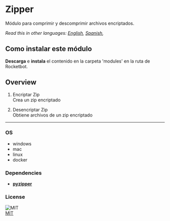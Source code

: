 # Zipper
  
Módulo para comprimir y descomprimir archivos encriptados.  

*Read this in other languages: [English](README.md), [Spanish](README.es.md),*

## Como instalar este módulo
  
__Descarga__ e __instala__ el contenido en la carpeta 'modules' en la ruta de Rocketbot.  



## Overview


1. Encriptar Zip  
Crea un zip encriptado

2. Desencriptar Zip  
Obtiene archivos de un zip encriptado  




----
### OS

- windows
- mac
- linux
- docker

### Dependencies
- [**pyzipper**](https://pypi.org/project/pyzipper/)
### License
  
![MIT](https://camo.githubusercontent.com/107590fac8cbd65071396bb4d04040f76cde5bde/687474703a2f2f696d672e736869656c64732e696f2f3a6c6963656e73652d6d69742d626c75652e7376673f7374796c653d666c61742d737175617265)  
[MIT](http://opensource.org/licenses/mit-license.ph)